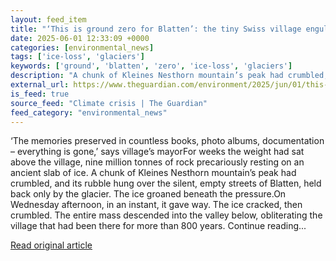 ```yaml
---
layout: feed_item
title: "‘This is ground zero for Blatten’: the tiny Swiss village engulfed by a mountain"
date: 2025-06-01 12:33:09 +0000
categories: [environmental_news]
tags: ['ice-loss', 'glaciers']
keywords: ['ground', 'blatten', 'zero', 'ice-loss', 'glaciers']
description: "A chunk of Kleines Nesthorn mountain’s peak had crumbled, and its rubble hung over the silent, empty streets of Blatten, held back only by the glacier"
external_url: https://www.theguardian.com/environment/2025/jun/01/this-is-ground-zero-for-blatten-the-tiny-swiss-village-engulfed-by-a-mountain
is_feed: true
source_feed: "Climate crisis | The Guardian"
feed_category: "environmental_news"
---
```


‘The memories preserved in countless books, photo albums, documentation – everything is gone,’ says village’s mayorFor weeks the weight had sat above the village, nine million tonnes of rock precariously resting on an ancient slab of ice. A chunk of Kleines Nesthorn mountain’s peak had crumbled, and its rubble hung over the silent, empty streets of Blatten, held back only by the glacier. The ice groaned beneath the pressure.On Wednesday afternoon, in an instant, it gave way. The ice cracked, then crumbled. The entire mass descended into the valley below, obliterating the village that had been there for more than 800 years. Continue reading...

[Read original article](https://www.theguardian.com/environment/2025/jun/01/this-is-ground-zero-for-blatten-the-tiny-swiss-village-engulfed-by-a-mountain)
